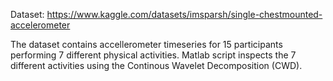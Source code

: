 Dataset: https://www.kaggle.com/datasets/imsparsh/single-chestmounted-accelerometer

The dataset contains accellerometer timeseries for 15 participants performing 7 different physical activities.
Matlab script inspects the 7 different activities using the Continous Wavelet Decomposition (CWD).